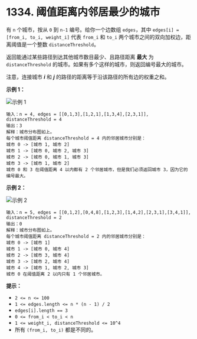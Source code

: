 # 1334. 阈值距离内邻居最少的城市

有 `n` 个城市，按从 `0` 到 `n-1` 编号。给你一个边数组 `edges`，其中 `edges[i] = [from_i, to_i, weight_i]` 代表 `from_i` 和 `to_i` 两个城市之间的双向加权边，距离阈值是一个整数 `distanceThreshold`。

返回能通过某些路径到达其他城市数目最少、且路径距离 **最大** 为 `distanceThreshold` 的城市。如果有多个这样的城市，则返回编号最大的城市。

注意，连接城市 ***i*** 和 ***j*** 的路径的距离等于沿该路径的所有边的权重之和。

**示例 1：**

![示例 1](https://assets.leetcode-cn.com/aliyun-lc-upload/uploads/2020/01/26/find_the_city_01.png)

```()
输入：n = 4, edges = [[0,1,3],[1,2,1],[1,3,4],[2,3,1]], distanceThreshold = 4
输出：3
解释：城市分布图如上。
每个城市阈值距离 distanceThreshold = 4 内的邻居城市分别是：
城市 0 -> [城市 1, 城市 2] 
城市 1 -> [城市 0, 城市 2, 城市 3] 
城市 2 -> [城市 0, 城市 1, 城市 3] 
城市 3 -> [城市 1, 城市 2] 
城市 0 和 3 在阈值距离 4 以内都有 2 个邻居城市，但是我们必须返回城市 3，因为它的编号最大。
```

**示例 2：**

![示例 2](https://assets.leetcode-cn.com/aliyun-lc-upload/uploads/2020/01/26/find_the_city_02.png)

```()
输入：n = 5, edges = [[0,1,2],[0,4,8],[1,2,3],[1,4,2],[2,3,1],[3,4,1]], distanceThreshold = 2
输出：0
解释：城市分布图如上。 
每个城市阈值距离 distanceThreshold = 2 内的邻居城市分别是：
城市 0 -> [城市 1] 
城市 1 -> [城市 0, 城市 4] 
城市 2 -> [城市 3, 城市 4] 
城市 3 -> [城市 2, 城市 4]
城市 4 -> [城市 1, 城市 2, 城市 3] 
城市 0 在阈值距离 2 以内只有 1 个邻居城市。
```

**提示：**

- `2 <= n <= 100`
- `1 <= edges.length <= n * (n - 1) / 2`
- `edges[i].length == 3`
- `0 <= from_i < to_i < n`
- `1 <= weight_i, distanceThreshold <= 10^4`
- 所有 `(from_i, to_i)` 都是不同的。
